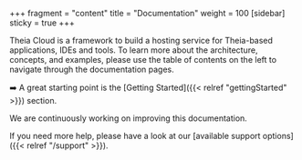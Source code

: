 +++
fragment = "content"
title = "Documentation"
weight = 100
[sidebar]
  sticky = true
+++

Theia Cloud is a framework to build a hosting service for Theia-based applications, IDEs and tools.
To learn more about the architecture, concepts, and examples, please use the table of contents on the left to navigate through the documentation pages.

➡️ A great starting point is the [Getting Started]({{< relref  "gettingStarted" >}}) section.

We are continuously working on improving this documentation.

If you need more help, please have a look at our [available support options]({{< relref  "/support" >}}).
